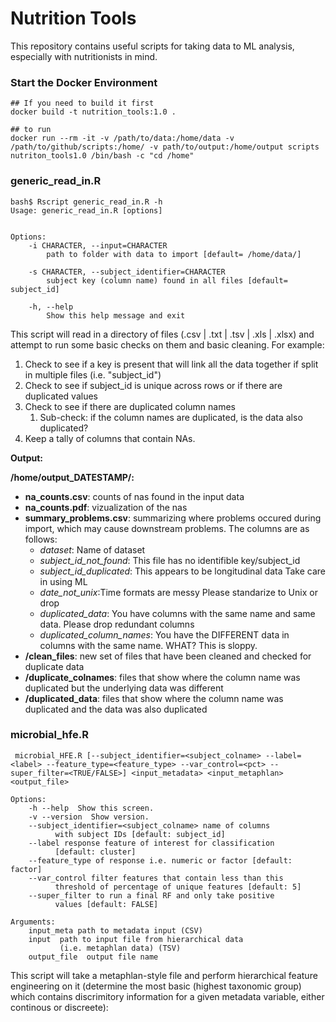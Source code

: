 # Nutrition Tools
 This repository contains useful scripts for taking data to ML analysis, especially with nutritionists in mind.


 ### **Start the Docker Environment**

 ```
## If you need to build it first
docker build -t nutrition_tools:1.0 .

## to run
docker run --rm -it -v /path/to/data:/home/data -v /path/to/github/scripts:/home/ -v path/to/output:/home/output scripts nutriton_tools1.0 /bin/bash -c "cd /home"
 ```


 ### **generic_read_in.R**

```
bash$ Rscript generic_read_in.R -h
Usage: generic_read_in.R [options]


Options:
	-i CHARACTER, --input=CHARACTER
		path to folder with data to import [default= /home/data/]

	-s CHARACTER, --subject_identifier=CHARACTER
		subject key (column name) found in all files [default= subject_id]

	-h, --help
		Show this help message and exit

```

This script will read in a directory of files (.csv | .txt | .tsv | .xls | .xlsx) and attempt to run some basic checks on them and basic cleaning. For example:
1. Check to see if a key is present that will link all the data together if split in multiple files (i.e. "subject_id")
2. Check to see if subject_id is unique across rows or if there are duplicated values
3. Check to see if there are duplicated column names
   1. Sub-check: if the column names are duplicated, is the data also duplicated?
4. Keep a tally of columns that contain NAs.
   
**Output:**

**/home/output_DATESTAMP/:**
 - **na_counts.csv**: counts of nas found in the input data
 - **na_counts.pdf**: vizualization of the nas
 - **summary_problems.csv**: summarizing where problems occured during import, which may cause downstream problems. The columns are as follows:
   - <i>dataset</i>: Name of dataset
   - <i>subject_id_not_found</i>: This file has no identifible key/subject_id
   - <i>subject_id_duplicated</i>: This appears to be longitudinal data Take care in using ML
   - <i>date_not_unix</i>:Time formats are messy Please standarize to Unix or drop
   - <i>duplicated_data</i>: You have columns with the same name and same data.  Please drop redundant columns
   - <i>duplicated_column_names</i>: You have the DIFFERENT data in columns with the same name. WHAT? This is sloppy.
 - **/clean_files**: new set of files that have been cleaned and checked for duplicate data
 - **/duplicate_colnames**: files that show where the column name was duplicated but the underlying data was different
 - **/duplicated_data**: files that show where the column name was duplicated and the data was also duplicated

 ### **microbial_hfe.R**

```
 microbial_HFE.R [--subject_identifier=<subject_colname> --label=<label> --feature_type=<feature_type> --var_control=<pct> --super_filter=<TRUE/FALSE>] <input_metadata> <input_metaphlan> <output_file>
    
Options:
    -h --help  Show this screen.
    -v --version  Show version.
    --subject_identifier=<subject_colname> name of columns 
          with subject IDs [default: subject_id]
    --label response feature of interest for classification 
          [default: cluster]
    --feature_type of response i.e. numeric or factor [default: factor]
    --var_control filter features that contain less than this 
          threshold of percentage of unique features [default: 5]
    --super_filter to run a final RF and only take positive 
          values [default: FALSE]
    
Arguments:
    input_meta path to metadata input (CSV)
    input  path to input file from hierarchical data 
           (i.e. metaphlan data) (TSV)
    output_file  output file name 

```

This script will take a metaphlan-style file and perform hierarchical feature engineering on it (determine the most basic (highest taxonomic group) which contains discrimitory information for a given metadata variable, either continous or discreete):
